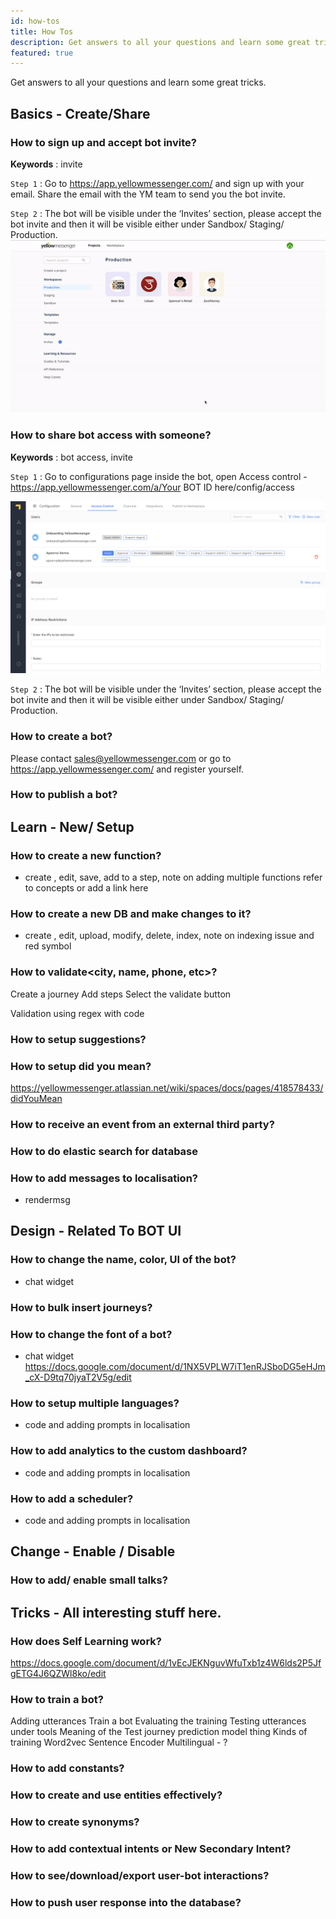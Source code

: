 ```yaml
---
id: how-tos
title: How Tos
description: Get answers to all your questions and learn some great tricks. 
featured: true
---
```


Get answers to all your questions and learn some great tricks.

<!-- SECTION 1 -->
## Basics - Create/Share

### How to sign up and accept bot invite? 
**Keywords** : invite

`Step 1` : Go to https://app.yellowmessenger.com/ and sign up with your email. Share the email with the YM team to send you the bot invite. 

`Step 2` : The bot will be visible under the ‘Invites’ section, please accept the bot invite and then it will be visible either under Sandbox/ Staging/ Production.
![how to accept an invite](../img/invite.gif)


### How to share bot access with someone? 

**Keywords** : bot access, invite

`Step 1` : Go to configurations page inside the bot, open Access control - https://app.yellowmessenger.com/a/Your BOT ID here/config/access

![how to accept an invite](../img/access.png)

`Step 2` : The bot will be visible under the ‘Invites’ section, please accept the bot invite and then it will be visible either under Sandbox/ Staging/ Production.

### How to create a bot? 
Please contact sales@yellowmessenger.com or go to https://app.yellowmessenger.com/ and register yourself. 

### How to publish a bot?


<!-- SECTION 2 -->
## Learn - New/ Setup

### How to create a new function? 
- create , edit, save, add to a step, note on adding multiple functions 
refer to concepts or add a link here

### How to create a new DB and make changes to it? 
- create , edit, upload, modify, delete, index, note on indexing issue and red symbol

### How to validate<city, name, phone, etc>? 
Create a journey
Add steps
Select the validate button

Validation using regex with code

### How to setup suggestions? 

### How to setup did you mean? 
https://yellowmessenger.atlassian.net/wiki/spaces/docs/pages/418578433/didYouMean

### How to receive an event from an external third party? 

### How to do elastic search for database


### How to add messages to localisation? 
- rendermsg

<!-- SECTION 3 -->
## Design - Related To BOT UI 


### How to change the name, color, UI of the bot? 
- chat widget

### How to bulk insert journeys? 

### How to change the font of a bot? 
- chat widget https://docs.google.com/document/d/1NX5VPLW7iT1enRJSboDG5eHJm_cX-D9tq70jyaT2V5g/edit

### How to setup multiple languages? 
- code and adding prompts in localisation

### How to add analytics to the custom dashboard? 
- code and adding prompts in localisation

### How to add a scheduler? 
- code and adding prompts in localisation


<!-- SECTION 4 -->
## Change - Enable / Disable

### How to add/ enable small talks? 

<!-- SECTION 5 -->
## Tricks - All interesting stuff here. 

### How does Self Learning work? 

https://docs.google.com/document/d/1vEcJEKNguvWfuTxb1z4W6lds2P5JfgETG4J6QZWl8ko/edit


### How to train a bot? 
Adding utterances
Train a bot
Evaluating the training
Testing utterances under tools
Meaning of the Test journey prediction model thing
Kinds of training
Word2vec 
Sentence Encoder 
Multilingual - ? 

### How to add constants? 
### How to create and use entities effectively? 
### How to create synonyms?
### How to add contextual intents or New Secondary Intent? 
### How to see/download/export user-bot interactions? 
### How to push user response into the database? 




